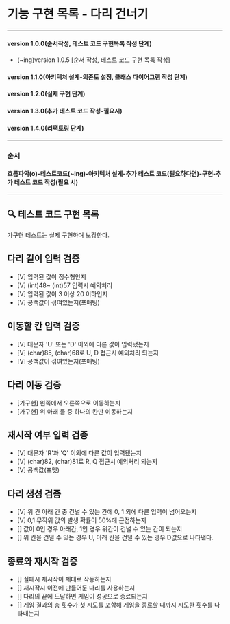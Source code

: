 # 기능 구현 목록 - 다리 건너기

---

#### version 1.0.0(순서작성, 테스트 코드 구현목록 작성 단계)
* (~ing)version 1.0.5 [순서 작성, 테스트 코드 구현 목록 작성]
#### version 1.1.0(아키텍처 설계-의존도 설정, 클래스 다이어그램 작성 단계)
#### version 1.2.0(실제 구현 단계)
#### version 1.3.0(추가 테스트 코드 작성-필요시)
#### version 1.4.0(리팩토링 단계)

---
### 순서
#### 흐름파악(o)-테스트코드(~ing)-아키텍처 설계-추가 테스트 코드(필요하다면)-구현-추가 테스트 코드 작성(필요 시)

---

## 🔍 테스트 코드 구현 목록
가구현 테스트는 실제 구현하며 보강한다.
## 다리 길이 입력 검증
- [V] 입력된 값이 정수형인지
- [V] (int)48~ (int)57 입력시 예외처리
- [V] 입력된 값이 3 이상 20 이하인지
- [V] 공백값이 섞여있는지(포매팅)

## 이동할 칸 입력 검증
- [V] 대문자 'U' 또는 'D' 이외에 다른 값이 입력됐는지
- [V] (char)85, (char)68로 U, D 접근시 예외처리 되는지
- [V] 공백값이 섞여있는지(포매팅)

## 다리 이동 검증
- [가구현] 왼쪽에서 오른쪽으로 이동하는지 
- [가구현] 위 아래 둘 중 하나의 칸만 이동하는지

## 재시작 여부 입력 검증
- [V] 대문자 'R'과 'Q' 이외에 다른 값이 입력됐는지
- [V] (char)82, (char)81로 R, Q 접근시 예외처리 되는지 
- [V] 공백값(포맷)

## 다리 생성 검증
- [V] 위 칸 아래 칸 중 건널 수 있는 칸에 0, 1 외에 다른 입력이 넘어오는지
- [V] 0,1 무작위 값의 발생 확률이 50%에 근접하는지
- [] 값이 0인 경우 아래칸, 1인 경우 위칸이 건널 수 있는 칸이 되는지 
- [] 위 칸을 건널 수 있는 경우 U, 아래 칸을 건널 수 있는 경우 D값으로 나타낸다.

## 종료와 재시작 검증
- [] 실패시 재시작이 제대로 작동하는지
- [] 재시작시 이전에 만들어둔 다리를 사용하는지
- [] 다리의 끝에 도달하면 게임이 성공으로 종료되는지
- [] 게임 결과의 총 횟수가 첫 시도를 포함해 게임을 종료할 때까지 시도한 횟수를 나타내는지